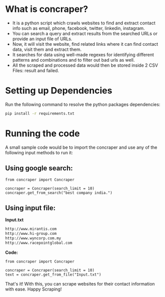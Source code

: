# What is concraper?
- It is a python script which crawls websites to find and extract contact info such as email, phone, facebook, twitter, linkedin, instagram.
- You can search a query and extract results from the searched URLs or provide an input file of URLs.
- Now, it will visit the website, find related links where it can find contact data, visit them and extract them.
- It searches for data using well-made regexes for identifying different patterns and combinations and to filter out bad urls as well.
- All the scraped and processed data would then be stored inside 2 CSV Files: result and failed.

# Setting up Dependencies
Run the following command to resolve the python packages dependencies:

```bash
pip install -r requirements.txt
```

# Running the code
A small sample code would be to import the concraper and use any of the following input methods to run it:

## Using google search:

```code
from concraper import Concraper

concraper = Concraper(search_limit = 10)
concraper.get_from_search("best company india.")
```

## Using input file:

**Input.txt**
```bash
http://www.mirantis.com
http://www.hi-group.com
http://www.wyncorp.com.my
http://www.racepointglobal.com
```

**Code:**
```
from concraper import Concraper

concraper = Concraper(search_limit = 10)
text = concraper.get_from_file("Input.txt")
```

That's it! With this, you can scrape websites for their contact information with ease. Happy Scraping!
